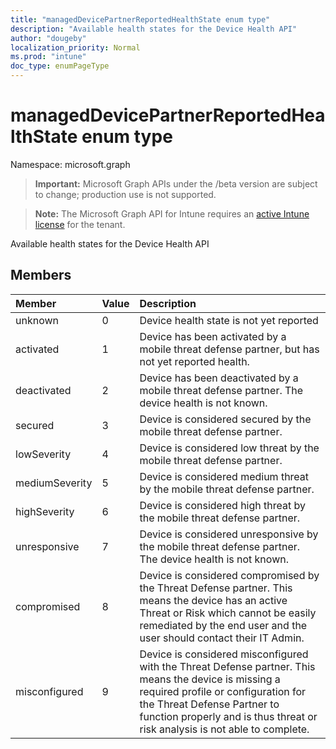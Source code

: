 ```yaml
---
title: "managedDevicePartnerReportedHealthState enum type"
description: "Available health states for the Device Health API"
author: "dougeby"
localization_priority: Normal
ms.prod: "intune"
doc_type: enumPageType
---
```


# managedDevicePartnerReportedHealthState enum type

Namespace: microsoft.graph

> **Important:** Microsoft Graph APIs under the /beta version are subject to change; production use is not supported.

> **Note:** The Microsoft Graph API for Intune requires an [active Intune license](https://go.microsoft.com/fwlink/?linkid=839381) for the tenant.

Available health states for the Device Health API

## Members
|Member|Value|Description|
|:---|:---|:---|
|unknown|0|Device health state is not yet reported|
|activated|1|Device has been activated by a mobile threat defense partner, but has not yet reported health.|
|deactivated|2|Device has been deactivated by a mobile threat defense partner. The device health is not known.|
|secured|3|Device is considered secured by the mobile threat defense partner.|
|lowSeverity|4|Device is considered low threat by the mobile threat defense partner.|
|mediumSeverity|5|Device is considered medium threat by the mobile threat defense partner.|
|highSeverity|6|Device is considered high threat by the mobile threat defense partner.|
|unresponsive|7|Device is considered unresponsive by the mobile threat defense partner. The device health is not known.|
|compromised|8|Device is considered compromised by the Threat Defense partner. This means the device has an active Threat or Risk which cannot be easily remediated by the end user and the user should contact their IT Admin.|
|misconfigured|9|Device is considered misconfigured with the Threat Defense partner. This means the device is missing a required profile or configuration for the Threat Defense Partner to function properly and is thus threat or risk analysis is not able to complete.|



